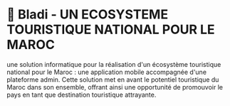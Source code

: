 # 📱 Bladi - UN ECOSYSTEME TOURISTIQUE NATIONAL POUR LE MAROC 
une solution informatique pour la réalisation d'un écosystème touristique national pour le Maroc : une application mobile  accompagnée d'une plateforme admin. Cette solution met en avant le potentiel touristique du Maroc dans son ensemble, offrant ainsi une opportunité de promouvoir le pays en tant que destination touristique attrayante. 
